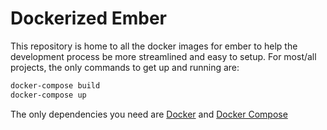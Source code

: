 # Dockerized Ember

This repository is home to all the docker images for ember to help the development process be more streamlined and easy to setup.
For most/all projects, the only commands to get up and running are:

```bash
docker-compose build
docker-compose up
```

The only dependencies you need are  [Docker](https://docs.docker.com/engine/installation/) and [Docker Compose](https://docs.docker.com/compose/install/)
